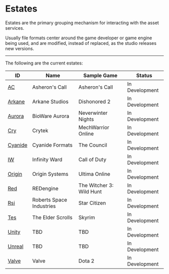 Estates
===============

Estates are the primary grouping mechanism for interacting with the asset services.

Usually file formats center around the game developer or game engine being used, and are modified, instead of replaced, as the studio releases new versions.


---

The following are the current estates:

| ID                            | Name                      | Sample Game       | Status
| ---                           | ---                       | ---               | ---
| [AC](AC/Readme.md)            | Asheron's Call            | Asheron's Call    | In Development
| [Arkane](Arkane/Readme.md)    | Arkane Studios            | Dishonored 2      | In Development
| [Aurora](Aurora/Readme.md)    | BioWare Aurora            | Neverwinter Nights| In Development
| [Cry](Cry/Readme.md)          | Crytek                    | MechWarrior Online| In Development
| [Cyanide](Cyanide/Readme.md)  | Cyanide Formats           | The Council       | In Development
| [IW](IW/Readme.md)            | Infinity Ward             | Call of Duty      | In Development
| [Origin](Origin/Readme.md)    | Origin Systems            | Ultima Online     | In Development
| [Red](Red/Readme.md)          | REDengine                 | The Witcher 3: Wild Hunt | In Development
| [Rsi](Rsi/Readme.md)          | Roberts Space Industries  | Star Citizen      | In Development
| [Tes](Tes/Readme.md)          | The Elder Scrolls         | Skyrim            | In Development
| [Unity](Unity/Readme.md)      | TBD                       | TBD               | In Development
| [Unreal](Unreal/Readme.md)    | TBD                       | TBD               | In Development
| [Valve](Valve/Readme.md)      | Valve                     | Dota 2            | In Development
